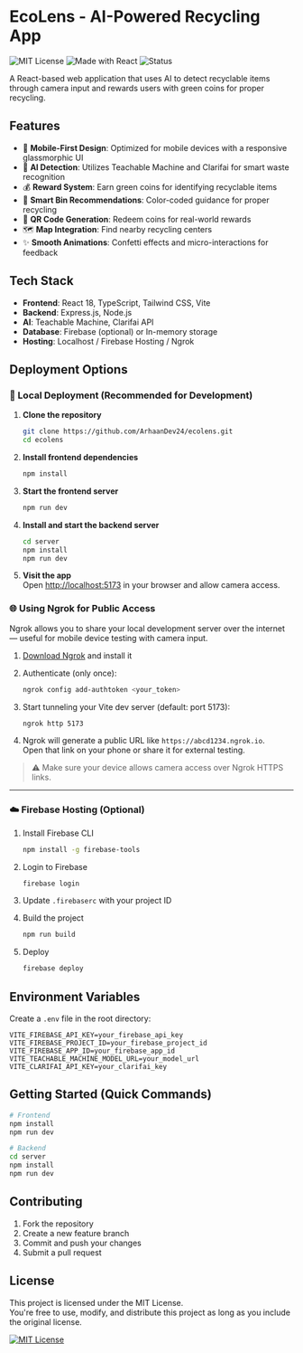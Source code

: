 # EcoLens - AI-Powered Recycling App

![MIT License](https://img.shields.io/badge/license-MIT-blue.svg)
![Made with React](https://img.shields.io/badge/built%20with-React-61DAFB?logo=react&logoColor=white)
![Status](https://img.shields.io/badge/status-in%20development-yellow)

A React-based web application that uses AI to detect recyclable items through camera input and rewards users with green coins for proper recycling.

## Features

- 📱 **Mobile-First Design**: Optimized for mobile devices with a responsive glassmorphic UI  
- 🤖 **AI Detection**: Utilizes Teachable Machine and Clarifai for smart waste recognition  
- 💰 **Reward System**: Earn green coins for identifying recyclable items  
- 🎯 **Smart Bin Recommendations**: Color-coded guidance for proper recycling  
- 📱 **QR Code Generation**: Redeem coins for real-world rewards  
- 🗺️ **Map Integration**: Find nearby recycling centers  
- ✨ **Smooth Animations**: Confetti effects and micro-interactions for feedback

## Tech Stack

- **Frontend**: React 18, TypeScript, Tailwind CSS, Vite  
- **Backend**: Express.js, Node.js  
- **AI**: Teachable Machine, Clarifai API  
- **Database**: Firebase (optional) or In-memory storage  
- **Hosting**: Localhost / Firebase Hosting / Ngrok

## Deployment Options

### 🔧 Local Deployment (Recommended for Development)

1. **Clone the repository**  
   ```bash
   git clone https://github.com/ArhaanDev24/ecolens.git
   cd ecolens
   ```

2. **Install frontend dependencies**  
   ```bash
   npm install
   ```

3. **Start the frontend server**  
   ```bash
   npm run dev
   ```

4. **Install and start the backend server**  
   ```bash
   cd server
   npm install
   npm run dev
   ```

5. **Visit the app**  
   Open [http://localhost:5173](http://localhost:5173) in your browser and allow camera access.

### 🌐 Using Ngrok for Public Access

Ngrok allows you to share your local development server over the internet — useful for mobile device testing with camera input.

1. [Download Ngrok](https://ngrok.com/download) and install it  
2. Authenticate (only once):  
   ```bash
   ngrok config add-authtoken <your_token>
   ```

3. Start tunneling your Vite dev server (default: port 5173):  
   ```bash
   ngrok http 5173
   ```

4. Ngrok will generate a public URL like `https://abcd1234.ngrok.io`.  
   Open that link on your phone or share it for external testing.

> ⚠️ Make sure your device allows camera access over Ngrok HTTPS links.

---

### ☁️ Firebase Hosting (Optional)

1. Install Firebase CLI  
   ```bash
   npm install -g firebase-tools
   ```

2. Login to Firebase  
   ```bash
   firebase login
   ```

3. Update `.firebaserc` with your project ID

4. Build the project  
   ```bash
   npm run build
   ```

5. Deploy  
   ```bash
   firebase deploy
   ```

## Environment Variables

Create a `.env` file in the root directory:

```
VITE_FIREBASE_API_KEY=your_firebase_api_key
VITE_FIREBASE_PROJECT_ID=your_firebase_project_id  
VITE_FIREBASE_APP_ID=your_firebase_app_id
VITE_TEACHABLE_MACHINE_MODEL_URL=your_model_url
VITE_CLARIFAI_API_KEY=your_clarifai_key
```

## Getting Started (Quick Commands)

```bash
# Frontend
npm install
npm run dev

# Backend
cd server
npm install
npm run dev
```

## Contributing

1. Fork the repository  
2. Create a new feature branch  
3. Commit and push your changes  
4. Submit a pull request

## License

This project is licensed under the MIT License.  
You're free to use, modify, and distribute this project as long as you include the original license.

[![MIT License](https://img.shields.io/badge/License-MIT-blue.svg)](https://choosealicense.com/licenses/mit/)
